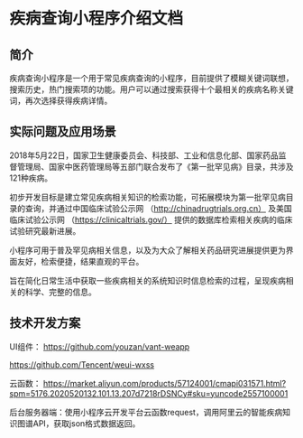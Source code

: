 # 疾病查询小程序介绍文档

## 简介
疾病查询小程序是一个用于常见疾病查询的小程序，目前提供了模糊关键词联想，搜索历史，热门搜索项的功能。用户可以通过搜索获得十个最相关的疾病名称关键词，再次选择获得疾病详情。

## 实际问题及应用场景
2018年5月22日，国家卫生健康委员会、科技部、工业和信息化部、国家药品监督管理局、国家中医药管理局等五部门联合发布了《第一批罕见病》目录，共涉及121种疾病。

初步开发目标是建立常见疾病相关知识的检索功能，可拓展模块为第一批罕见病目录的查询，并通过中国临床试验公示网 （http://chinadrugtrials.org.cn） 及美国临床试验公示网 （https://clinicaltrials.gov/） 提供的数据库检索相关疾病的临床试验研究最新进展。

小程序可用于普及罕见病相关信息，以及为大众了解相关药品研究进展提供更为界面友好，检索便捷，结果直观的平台。

旨在简化日常生活中获取一些疾病相关的系统知识时信息检索的过程，呈现疾病相关的科学、完整的信息。

## 技术开发方案
UI组件：
https://github.com/youzan/vant-weapp

https://github.com/Tencent/weui-wxss

云函数：
https://market.aliyun.com/products/57124001/cmapi031571.html?spm=5176.2020520132.101.13.207d7218rDSNCy#sku=yuncode2557100001

后台服务器端：使用小程序云开发平台云函数request，调用阿里云的智能疾病知识图谱API，获取json格式数据返回。
